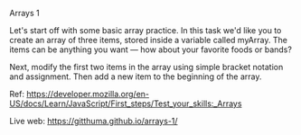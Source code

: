 Arrays 1

Let's start off with some basic array practice. In this task we'd like you to create an array of three items, stored inside a variable called myArray. The items can be anything you want — how about your favorite foods or bands?

Next, modify the first two items in the array using simple bracket notation and assignment. Then add a new item to the beginning of the array.

Ref: https://developer.mozilla.org/en-US/docs/Learn/JavaScript/First_steps/Test_your_skills:_Arrays

Live web: https://gitthuma.github.io/arrays-1/
